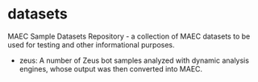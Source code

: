 datasets
========

MAEC Sample Datasets Repository - a collection of MAEC datasets to be used for testing and other informational purposes. 

* zeus: A number of Zeus bot samples analyzed with dynamic analysis engines, whose output was then converted into MAEC.
